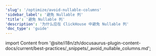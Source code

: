 ```yaml
---
'slug': '/optimize/avoid-nullable-columns'
'sidebar_label': '避免 Nullable 列'
'title': '避免 Nullable 列'
'description': '为什么应在 ClickHouse 中避免 Nullable 列'
'doc_type': 'guide'
---
```


import Content from '@site/i18n/zh/docusaurus-plugin-content-docs/current/best-practices/_snippets/_avoid_nullable_columns.md';

<Content />
